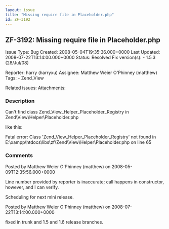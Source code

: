 ```yaml
---
layout: issue
title: "Missing require file in Placeholder.php"
id: ZF-3192
---
```


ZF-3192: Missing require file in Placeholder.php
------------------------------------------------

 Issue Type: Bug Created: 2008-05-04T19:35:36.000+0000 Last Updated: 2008-07-22T13:14:00.000+0000 Status: Resolved Fix version(s): - 1.5.3 (28/Jul/08)
 
 Reporter:  harry (harryxu)  Assignee:  Matthew Weier O'Phinney (matthew)  Tags: - Zend\_View
 
 Related issues: 
 Attachments: 
### Description

Can't find class Zend\_View\_Helper\_Placeholder\_Registry in Zend\\View\\Helper\\Placeholder.php

like this:

Fatal error: Class 'Zend\_View\_Helper\_Placeholder\_Registry' not found in E:\\xampp\\htdocs\\libs\\zf\\Zend\\View\\Helper\\Placeholder.php on line 65

 

 

### Comments

Posted by Matthew Weier O'Phinney (matthew) on 2008-05-09T12:35:56.000+0000

Line number provided by reporter is inaccurate; call happens in constructor, however, and I can verify.

Scheduling for next mini release.

 

 

Posted by Matthew Weier O'Phinney (matthew) on 2008-07-22T13:14:00.000+0000

fixed in trunk and 1.5 and 1.6 release branches.

 

 